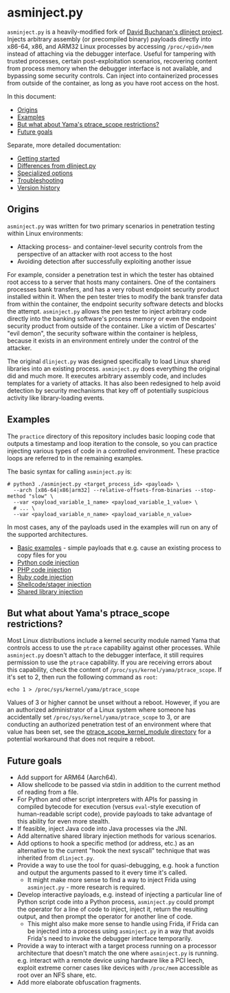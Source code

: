 # asminject.py
`asminject.py` is a heavily-modified fork of [David Buchanan's dlinject project](https://github.com/DavidBuchanan314/dlinject). Injects arbitrary assembly (or precompiled binary) payloads directly into x86-64, x86, and ARM32 Linux processes by accessing `/proc/<pid>/mem` instead of attaching via the debugger interface. Useful for tampering with trusted processes, certain post-exploitation scenarios, recovering content from process memory when the debugger interface is not available, and bypassing some security controls. Can inject into containerized processes from outside of the container, as long as you have root access on the host.

In this document:

* [Origins](#origins)
* [Examples](#examples)
* [But what about Yama's ptrace_scope restrictions?](#but-what-about-yamas-ptrace_scope-restrictions)
* [Future goals](#future-goals)

Separate, more detailed documentation:

* <a href="docs/getting_started.md">Getting started</a>
* <a href="docs/differences_from_dlinject.md">Differences from dlinject.py</a>
* <a href="docs/specialized_options.md">Specialized options</a>
* <a href="docs/troubleshooting.md">Troubleshooting</a>
* <a href="docs/version_history.md">Version history</a>

## Origins

`asminject.py` was written for two primary scenarios in penetration testing within Linux environments:

* Attacking process- and container-level security controls from the perspective of an attacker with root access to the host
* Avoiding detection after successfully exploiting another issue

For example, consider a penetration test in which the tester has obtained root access to a server that hosts many containers. One of the containers processes bank transfers, and has a very robust endpoint security product installed within it. When the pen tester tries to modify the bank transfer data from within the container, the endpoint security software detects and blocks the attempt. `asminject.py` allows the pen tester to inject arbitrary code directly into the banking software's process memory or even the endpoint security product from outside of the container. Like a victim of Descartes' "evil demon", the security software within the container is helpless, because it exists in an environment entirely under the control of the attacker.

The original `dlinject.py` was designed specifically to load Linux shared libraries into an existing process. `asminject.py` does everything the original did and much more. It executes arbitrary assembly code, and includes templates for a variety of attacks. It has also been redesigned to help avoid detection by security mechanisms that key off of potentially suspicious activity like library-loading events.

## Examples

The `practice` directory of this repository includes basic looping code that outputs a timestamp and loop iteration to the console, so you can practice injecting various types of code in a controlled environment. These practice loops are referred to in the remaining examples.

The basic syntax for calling `asminject.py` is:

```
# python3 ./asminject.py <target_process_id> <payload> \
  --arch [x86-64|x86|arm32] --relative-offsets-from-binaries --stop-method "slow" \
  --var <payload_variable_1_name> <payload_variable_1_value> \
  # ... \
  --var <payload_variable_n_name> <payload_variable_n_value>
```

In most cases, any of the payloads used in the examples will run on any of the supported architectures.

* <a href="docs/examples-basic.md">Basic examples</a> - simple payloads that e.g. cause an existing process to copy files for you
* <a href="docs/examples-python.md">Python code injection</a>
* <a href="docs/examples-php.md">PHP code injection</a>
* <a href="docs/examples-ruby.md">Ruby code injection</a>
* <a href="docs/examples-shellcode_injection.md">Shellcode/stager injection</a>
* <a href="docs/examples-shared_library_injection.md">Shared library injection</a>

## But what about Yama's ptrace_scope restrictions?

Most Linux distributions include a kernel security module named Yama that controls access to use the `ptrace` capability against other processes. While `asminject.py` doesn't attach to the debugger interface, it still requires permission to use the `ptrace` capability. If you are receiving errors about this capability, check the content of `/proc/sys/kernel/yama/ptrace_scope`. If it's set to 2, then run the following command as `root`:

```
echo 1 > /proc/sys/kernel/yama/ptrace_scope
```

Values of 3 or higher cannot be unset without a reboot. However, if you are an authorized administrator of a Linux system where someone has accidentally set `/proc/sys/kernel/yama/ptrace_scope` to 3, or are conducting an authorized penetration test of an environment where that value has been set, see the <a href="ptrace_scope_kernel_module/">ptrace_scope_kernel_module directory</a> for a potential workaround that does not require a reboot.

## Future goals

* Add support for ARM64 (Aarch64).
* Allow shellcode to be passed via stdin in addition to the current method of reading from a file.
* For Python and other script interpreters with APIs for passing in compiled bytecode for execution (versus `eval`-style execution of human-readable script code), provide payloads to take advantage of this ability for even more stealth.
* If feasible, inject Java code into Java processes via the JNI.
* Add alternative shared library injection methods for various scenarios.
* Add options to hook a specific method (or address, etc.) as an alternative to the current "hook the next syscall" technique that was inherited from `dlinject.py`.
* Provide a way to use the tool for quasi-debugging, e.g. hook a function and output the arguments passed to it every time it's called.
  * It might make more sense to find a way to inject Frida using `asminject.py` - more research is required.
* Develop interactive payloads, e.g. instead of injecting a particular line of Python script code into a Python process, `asminject.py` could prompt the operator for a line of code to inject, inject it, return the resulting output, and then prompt the operator for another line of code.
  * This might also make more sense to handle using Frida, if Frida can be injected into a process using `asminject.py` in a way that avoids Frida's need to invoke the debugger interface temporarily.
* Provide a way to interact with a target process running on a processor architecture that doesn't match the one where `asminject.py` is running. e.g. interact with a remote device using hardware like a PCI leech, exploit extreme corner cases like devices with `/proc/mem` accessible as root over an NFS share, etc.
* Add more elaborate obfuscation fragments.

